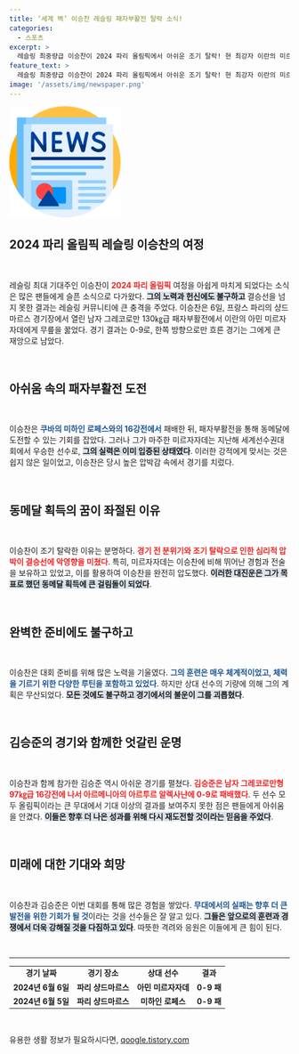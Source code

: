 ```yaml
---
title: ‘세계 벽’ 이승찬 레슬링 패자부활전 탈락 소식!
categories:
  - 스포츠
excerpt: >
  레슬링 최중량급 이승찬이 2024 파리 올림픽에서 아쉬운 조기 탈락! 현 최강자 이란의 미르자자데에게 완패하며 동메달 꿈은 사라졌다. 유망주 김승준 또한 16강에서 패하며 힘든 하루가 이어졌다. 클릭해 자세한 소식을 확인하세요!
feature_text: >
  레슬링 최중량급 이승찬이 2024 파리 올림픽에서 아쉬운 조기 탈락! 현 최강자 이란의 미르자자데에게 완패하며 동메달 꿈은 사라졌다. 유망주 김승준 또한 16강에서 패하며 힘든 하루가 이어졌다. 클릭해 자세한 소식을 확인하세요!
image: '/assets/img/newspaper.png'
---
```


<p><img src="/assets/img/newspaper.png" alt="kimp 속보" /></p>

<h2 data-ke-size="size26">2024 파리 올림픽 레슬링 이승찬의 여정</h2>

<p data-ke-size="size16">&nbsp;</p>

<p data-ke-size="size16">레슬링 최대 기대주인 이승찬이 <b><span style="color: #ee2323;">2024 파리 올림픽</span></b> 여정을 아쉽게 마치게 되었다는 소식은 많은 팬들에게 슬픈 소식으로 다가왔다. <b><span style="background-color: #21538527;">그의 노력과 헌신에도 불구하고</span></b> 결승선을 넘지 못한 결과는 레슬링 커뮤니티에 큰 충격을 주었다. 이승찬은 6일, 프랑스 파리의 샹드마르스 경기장에서 열린 남자 그레코로만 130㎏급 패자부활전에서 이란의 아민 미르자자데에게 무릎을 꿇었다. 경기 결과는 0-9로, 한쪽 방향으로만 흐른 경기는 그에게 큰 재앙으로 남았다.</p>

<p data-ke-size="size16">&nbsp;</p>

<h2 data-ke-size="size26">아쉬움 속의 패자부활전 도전</h2>

<p data-ke-size="size16">&nbsp;</p>

<p data-ke-size="size16">이승찬은 <b><span style="color: #1a5490;">쿠바의 미하인 로페스와의 16강전에서</span></b> 패배한 뒤, 패자부활전을 통해 동메달에 도전할 수 있는 기회를 잡았다. 그러나 그가 마주한 미르자자데는 지난해 세계선수권대회에서 우승한 선수로, <b><span style="background-color: #21538527;">그의 실력은 이미 입증된 상태였다</span></b>. 이러한 강적에게 맞서는 것은 쉽지 않은 일이었고, 이승찬은 당시 높은 압박감 속에서 경기를 치렀다.</p>

<p data-ke-size="size16">&nbsp;</p>

<h2 data-ke-size="size26">동메달 획득의 꿈이 좌절된 이유</h2>

<p data-ke-size="size16">&nbsp;</p>

<p data-ke-size="size16">이승찬이 조기 탈락한 이유는 분명하다. <b><span style="color: #ee2323;">경기 전 분위기와 조기 탈락으로 인한 심리적 압박이 결승선에 악영향을 미쳤다</span></b>. 특히, 미르자자데는 이승찬에 비해 뛰어난 경험과 전술을 보유하고 있었고, 이를 활용하여 이승찬을 완전히 압도했다. <b><span style="background-color: #21538527;">이러한 대진운은 그가 목표로 했던 동메달 획득에 큰 걸림돌이 되었다</span></b>.</p>

<p data-ke-size="size16">&nbsp;</p>

<h2 data-ke-size="size26">완벽한 준비에도 불구하고</h2>

<p data-ke-size="size16">&nbsp;</p>

<p data-ke-size="size16">이승찬은 대회 준비를 위해 많은 노력을 기울였다. <b><span style="color: #1a5490;">그의 훈련은 매우 체계적이었고, 체력을 기르기 위한 다양한 루틴을 포함하고 있었다</span></b>. 하지만 상대 선수의 기량에 의해 그의 계획은 무산되었다. <b><span style="background-color: #21538527;">모든 것에도 불구하고 경기에서의 불운이 그를 괴롭혔다</span></b>.</p>

<p data-ke-size="size16">&nbsp;</p>

<h2 data-ke-size="size26">김승준의 경기와 함께한 엇갈린 운명</h2>

<p data-ke-size="size16">&nbsp;</p>

<p data-ke-size="size16">이승찬과 함께 참가한 김승준 역시 아쉬운 경기를 펼쳤다. <b><span style="color: #ee2323;">김승준은 남자 그레코로만형 97㎏급 16강전에 나서 아르메니아의 아르투르 알렉사냔에 0-9로 패배했다</span></b>. 두 선수 모두 올림픽이라는 큰 무대에서 기대 이상의 결과를 보여주지 못한 점은 팬들에게 아쉬움을 안겼다. <b><span style="background-color: #21538527;">이들은 향후 더 나은 성과를 위해 다시 재도전할 것이라는 믿음을 주었다</span></b>.</p>

<p data-ke-size="size16">&nbsp;</p>

<h2 data-ke-size="size26">미래에 대한 기대와 희망</h2>

<p data-ke-size="size16">&nbsp;</p>

<p data-ke-size="size16">이승찬과 김승준은 이번 대회를 통해 많은 경험을 쌓았다. <b><span style="color: #1a5490;">무대에서의 실패는 향후 더 큰 발전을 위한 기회가 될 것</span></b>이라는 것을 선수들은 잘 알고 있다. <b><span style="background-color: #21538527;">그들은 앞으로의 훈련과 경쟁에서 더욱 강해질 것을 다짐하고 있다</span></b>. 따뜻한 격려와 응원은 이들에게 큰 힘이 된다.</p>

<p data-ke-size="size16">&nbsp;</p>

<hr />

<table style="width: 100%; border-collapse: collapse;">
    <tr>
        <td style="text-align: center; height: 17px;"><b>경기 날짜</b></td>
        <td style="text-align: center; height: 17px;"><b>경기 장소</b></td>
        <td style="text-align: center; height: 17px;"><b>상대 선수</b></td>
        <td style="text-align: center; height: 17px;"><b>결과</b></td>
    </tr>
    <tr>
        <td style="text-align: center; height: 17px;"><b>2024년 6월 6일</b></td>
        <td style="text-align: center; height: 17px;"><b>파리 샹드마르스</b></td>
        <td style="text-align: center; height: 17px;"><b>아민 미르자자데</b></td>
        <td style="text-align: center; height: 17px;"><b>0-9 패</b></td>
    </tr>
    <tr>
        <td style="text-align: center; height: 17px;"><b>2024년 6월 5일</b></td>
        <td style="text-align: center; height: 17px;"><b>파리 샹드마르스</b></td>
        <td style="text-align: center; height: 17px;"><b>미하인 로페스</b></td>
        <td style="text-align: center; height: 17px;"><b>0-9 패</b></td>
    </tr>
</table>

<p data-ke-size="size16">&nbsp;</p>
유용한 생활 정보가 필요하시다면, <a href="https://qoogle.tistory.com" rel="dofollow">qoogle.tistory.com</a>


